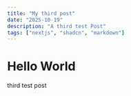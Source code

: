 ```yaml
---
title: "My third post"
date: "2025-10-19"
description: "A third test Post"
tags: ["nextjs", "shadcn", "markdown"]
---
```


# Hello World

third test post
